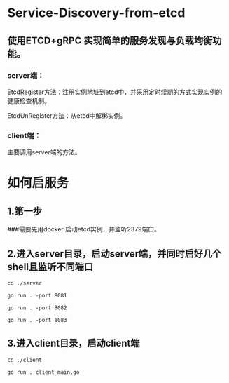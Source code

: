 # Service-Discovery-from-etcd
## 使用ETCD+gRPC 实现简单的服务发现与负载均衡功能。

### server端：

EtcdRegister方法：注册实例地址到etcd中，并采用定时续期的方式实现实例的健康检查机制。

EtcdUnRegister方法：从etcd中解绑实例。

### client端：

主要调用server端的方法。


# 如何启服务
## 1.第一步
###需要先用docker 启动etcd实例，并监听2379端口。
## 2.进入server目录，启动server端，并同时启好几个shell且监听不同端口


`cd ./server`

`go run . -port 8081`

`go run . -port 8082`

`go run . -port 8083`

## 3.进入client目录，启动client端

`cd ./client`

`go run . client_main.go`